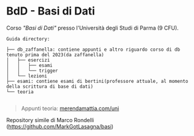 # BdD - Basi di Dati
Corso _"Basi di Dati"_ presso l'Università degli Studi di Parma (9 CFU).  
```
Guida directory:

├── db_zaffanella: contiene appunti e altro riguardo corso di db tenuto prima del 2023(da zaffanella)
│   ├── esercizi
│   │   ├── esami
│   │   └── trigger
│   └── lezioni
├── esami: contiene esami di bertini(professore attuale, al momento della scrittura di base di dati) 
└── teoria 


```

> Appunti teoria: [merendamattia.com/uni](https://www.merendamattia.com/uni.html)

Repository simile di Marco Rondelli (https://github.com/MarkGotLasagna/basi)
